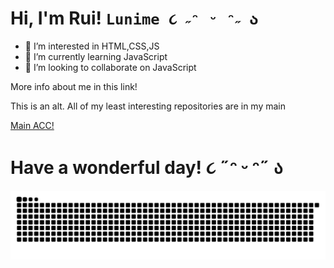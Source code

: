 # Hi, I'm Rui! ```Lunime ૮ ˶ᵔ ᵕ ᵔ˶ ა```
- 👀 I’m interested in HTML,CSS,JS
- 🌱 I’m currently learning JavaScript
- 💞️ I’m looking to collaborate on JavaScript

More info about me in this link!

This is an alt. All of my least interesting repositories are in my main

<a href="https://github.com/kawata0210">Main ACC!</a>

# Have a wonderful day! ૮ ˶ᵔ ᵕ ᵔ˶ ა

<a href="github.com/ruinaigelreogo/"><img src="github-user-contribution.svg"></a>
